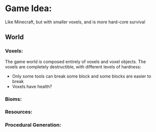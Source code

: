 # Game Idea:
Like Minecraft, but with smaller voxels, and is more hard-core survival
## World
### Voxels:
The game world is composed entirely of voxels and voxel objects. 
The voxels are completely destructible, with different levels of hardness:
- Only some tools can break some block and some blocks are easier to break
- Voxels have health?

### Bioms:

### Resources:
### Procedural Generation:

